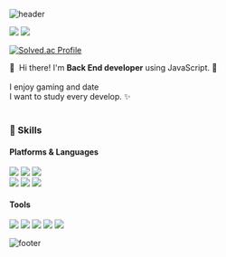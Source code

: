 ![header](https://capsule-render.vercel.app/api?type=slice&color=30A9DE&height=170&section=header&text=My%20profile();&fontColor=090707&fontAlignX=45&fontAlignY=65&fontSize=100)
<p>
  <a href="https://kilhyeonjun.github.io/" target="_blank"><img src="https://img.shields.io/badge/Blog-DD0B78?style=flat-square&logo=GitHub%20Sponsors&logoColor=white"/></a>
  <a href="mailto:kboxstar@gmail.com" target="_blank"><img src="https://img.shields.io/badge/kboxstar@gmail.com-EA4335?style=flat-square&logo=Gmail&logoColor=white"/></a>
 
[![Solved.ac Profile](http://mazassumnida.wtf/api/v2/generate_badge?boj=kboxstar)](https://solved.ac/kboxstar/)
<p>
  👋&nbsp; Hi there! I'm <b>Back End developer</b> using JavaScript. 🚀<br/>
  <br/>
  I enjoy gaming and date<br/>
  I want to study every develop. ✨ <br/><br/>
</p>

### 💪 Skills
#### Platforms & Languages
<p>
  <img src="https://img.shields.io/badge/JavaScript-F7DF1E?style=flat-square&logo=JavaScript&logoColor=white"/>
  <img src="https://img.shields.io/badge/Java-007396?style=flat-square&logo=Java&logoColor=white"/>
  <img src="https://img.shields.io/badge/Python-3776AB?style=flat-square&logo=Python&logoColor=white"/>
  <br>
  <img src="https://img.shields.io/badge/Node.js-339933?style=flat-square&logo=Node.js&logoColor=black"/>
  <img src="https://img.shields.io/badge/Spring Boot-6DB33F?style=flat-square&logo=Spring Boot&logoColor=white"/>
  <img src="https://img.shields.io/badge/Django-092E20?style=flat-square&logo=Django&logoColor=white"/>
</p>

#### Tools
<p>
  <img src="https://img.shields.io/badge/Git-F05032?style=flat-square&logo=Git&logoColor=white"/>
  <img src="https://img.shields.io/badge/Visual Studio Code-007ACC.svg?&style=flat-square&logo=Visual Studio Code&logoColor=white"/>
  <img src="https://img.shields.io/badge/IntelliJ IDEA-000000.svg?&style=flat-square&logo=IntelliJ IDEA&logoColor=white"/>
  <img src="https://img.shields.io/badge/WebStorm-000000.svg?&style=flat-square&logo=WebStorm&logoColor=white"/>
  <img src="https://img.shields.io/badge/Eclipse IDE-2C2255.svg?&style=flat-square&logo=Eclipse IDE&logoColor=white"/>
</p>

![footer](https://capsule-render.vercel.app/api?type=slice&color=EFDC05&height=100&section=footer)
